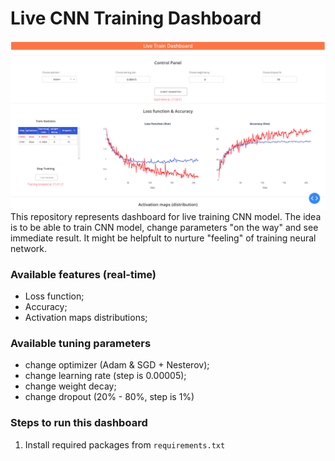 # Live CNN Training Dashboard
![alt text](https://github.com/atimashov/cnn_live_training/blob/main/dash.png?raw=true)
This repository represents dashboard for live training CNN model. 
The idea is to be able to train CNN model, change parameters "on the way" and see immediate result. It might be helpfult to nurture "feeling" of training neural network.

### Available features (real-time)
* Loss function;
* Accuracy;
* Activation maps distributions;

### Available tuning parameters
* change optimizer (Adam & SGD + Nesterov);
* change learning rate (step is 0.00005);
* change weight decay;
* change dropout (20% - 80%, step is 1%)

### Steps to run this dashboard
1. Install required packages from `requirements.txt`
